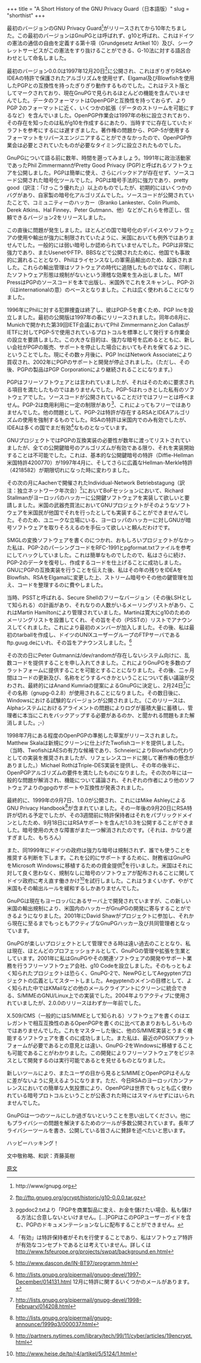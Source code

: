 +++
title = "A Short History of the GNU Privacy Guard（日本語版）"
slug = "shorthist"
+++

最初のバージョンのGNU Privacy Guard[^1]がリリースされてから10年たちました。この最初のバージョンはGnuPGとは呼ばれず、g10と呼ばれ、これはドイツの憲法の通信の自由を定義する第十項（Grundgesetz Artikel 10）及び、シークレットサービスがこの憲法をすり抜けることができる、G-10法に対する語呂合わせとして命名しました。

最初のバージョン0.0.0は1997年12月20日[^2]に公開され、これはぎりぎりRSAやIDEAの特許で保護されたアルゴリズムを使用せず、Elgamal及びBlowfishを使用したPGPとの互換性を持ったぎりぎり動作するものでした。これはテスト版としてマークされており、現在GnuPGで見られるほとんどの機能を含んでいませんでした。データのフォーマットはOpenPGPと互換性を持っておらず、よりPGP 2のフォーマットに近く、いくつかの拡張（データのストリームを可能にするなど）を含んでいました。OpenPGP作業会は1997年の秋に設立されており、その存在を知ったのは私がg10を作成するにあたり、当時すでに存在していたドラフトを参考にするには遅すぎました。著作権の問題から、PGP-5が使用するフォーマットをリバースエンジニアすることができなかったので、OpenPGP作業会は必要とされていたものが必要なタイミングに設立されたものでした。

GnuPGについて語る前に数年、時間を遡ってみましょう。1991年に政治活動家であったPhil ZimmermannがPretty Good Privacy (PGP)と呼ばれるソフトウェアを公開しました。PGPは簡単に使え、さらにバックドアが存在せず、ソースコード公開された暗号化ツールでした。PGPは暗号手法的に強力であり、pretty good（訳注：「けっこう優れた」）以上のものでしたが、初期的にはいくつかのバグがあり、自家製の暗号化アルゴリズムでした。ソースコードが公開されていたことで、コミュニティーのハッカー（Branko Lankester、Colin Plumb、Derek Atkins、Hal Finney、Peter Gutmann、他）などがこれらを修正し、信頼できるバージョン2をリリースしました。

この直後に問題が発生しました。ほとんどの国で暗号化のデバイスやソフトウェアの使用や輸出が強力に制限されていたように、米国においても例外ではありませんでした。一般的には弱い暗号しか認められていませんでした。PGPは非常に強力であり、またUsenetやFTP、BBSなどで公開されたために、他国でも事故的に漏れることとなり、Philはライセンスなしの軍需品輸出のため、起訴されました。これらの輸出管理はソフトウェアの時代に追随したものではなく、印刷したソフトウェア形態は規制がないという滑稽な効果を生み出しました。MIT PressはPGPのソースコードを本で出版し、米国外でこれをスキャンし、PGP-2i（iはinternationalの意）のベースとなりました。これは広く使われることになりました。

1996年にPhilに対する犯罪捜査は終了し、彼はPGP-5を書くため、PGP Incを設立しました。最初の公開版は1997年の春にリリースされました。同年の8月に、Munichで開かれた第39回IETF会議においてPhil ZimmermannとJon CallasがIETFに対してPGP-5で使用されているプロトコルを標準として発行する作業会の設立を要請しました。この大きな目的は、強力な暗号を広めるとともに、新しい会社がPGPの販売、サポートを停止した場合においてもそれを保てるように、ということでした。現にその数ヶ月後に、PGP IncはNetwork Associateにより買収され、2002年にPGPのサポートと開発が停止されました。（ただし、その後、PGPの製品はPGP Corporationにより継続されることになります。）

PGPはフリーソフトウェアとは言われていましたが、それはそのために要求される項目を満たしたものではありませんでした。PGP-5はれっきとした私有のソフトウェアでした。ソースコードが公開されていることだけではフリーとは呼べません。PGP-2は商用利用に一定の制限があり[^3]、これによってもフリーではありませんでした。他の問題として、PGP-2は特許が存在するRSAとIDEAアルゴリズムの使用を強制するものでした。RSAの特許は米国内でのみ有効でしたが、IDEAは多くの国でまだ有効[^4]なものとなっています。

GNUプロジェクトではPGPの互換実装の必要性が数年に渡ってリストされていましたが、全ての公開鍵暗号のアルゴリズムが有効である限り、それを実装開始することは不可能でした。これは、基本的な公開鍵暗号の特許（Diffie-Hellman米国特許4200770）が1997年4月に、そしてさらに広義なHellman-Merkle特許（4218582）が期限切れになった時に変わりました。

その次の月にAachenで開催されたIndividual-Network Betriebstagung（訳注：独立ネットワーク年次会）[^5]においてBoFセッションにおいて、Richard Stallmanがヨーロッパのハッカーに公開鍵ソフトウェアを実装して欲しいと要請しました。米国の武器売買法においてGNUプロジェクトがそのようなソフトウェアを米国民が他国でそれを行ったとしても実装することができませんでした。そのため、ユニークな立場にいる、ヨーロッパのハッカーに対しGNUが暗号ソフトウェアを取りそろえるのを手伝って欲しいと頼んだわけです。

SMGLの変換ソフトウェアを書くのにつかれ、おもしろいプロジェクトがなかった私は、PGP-2のパーシングコードをRFC-1991とpgformat.txtファイルを参考にしてハックしていました。これは簡単なものでしたので、私はさらに続け、PGP-2のデータを復号し、作成するコードを仕上げることに成功しました。GNUにPGPの互換実装を行うことを伝えた後、私はその年の残りをIDEAをBlowfish、RSAをElgamalに変更した上、ストリーム暗号やその他の鍵管理を加え、コードを整理するのに費やしました。

当時、PSSTと呼ばれる、Secure Shellのフリーなバージョン（その後LSHとして知られる）の計画があり、それなりの人数がいるメーリングリストがあり、これはMartin Hamiltonにより管理されていました。Martinは寛大にg10のためのメーリングリストを設置してくれ、その旨をその（PSSTの）リストでアナウンスしてくれました。これにより最初のメンバーが加入しました。その後、私は最初のtarballを作成し、ドイツのUNIXユーザーグループのFTPサーバであるftp.guug.deにいれ、その旨をアナウンスしました。[^6]

その次の日にPeter Gutmannは/dev/randomが存在しないシステム向けに、乱数コードを提供することを申し入れてきました。これによりGnuPGを多数のプラットフォームに提供することを可能とすることになりました。その後、二ヶ月間はコードの更新及び、名称をどうするべきかということについて長い議論が交わされ、最終的にはAnand Kumriaの提案によるGnuPGに決定し、2月24日[^7]にその名称（gnupg-0.2.8）が使用されることになりました。その数日後に、Windowsにおける試験的なバージョンが公開されました。（このリリースは、Alphaシステムにおけるアライメントの問題によりログが蓄積大量に蓄積し、管理者に本当にこれをバックアップする必要があるのか、と聞かれる問題もまた解消しました。;-）

1998年7月にある程度のOpenPGPの準拠した草案がリリースされました。Matthew Skalaは新規にクリーンに仕上げたTwofishコードを提供しました。（当時、TwofishはAESの有力な候補であり、SchneierによりBlowfishの代わりとしての実装を推奨されましたが、リフェレンスコードに関して著作権の懸念がありました。）Michael RothはTriple-DES実装を提供し、その年の後半に、OpenPGPアルゴリズムの要件を満たしたものになりました。その次の年には一般的な問題が解消され、機能について議論され、それぞれの作者により他のソフトウェアよりのgpgのサポートや互換性が発表されました。

最終的に、1999年の9月7日、1.0.0が公開され、これにはMike AshleyによるGNU Privacy Handbook[^8]が含まれていました。その一年後の9月20日にRSA特許が切れる予定でしたが、その3週間前に特許保持者はそれをパブリックドメインとしたため、9月18日にはRSAサポートを含んだ1.0.3を公開することができました。暗号使用の大きな障害がまた一つ解消されたのです。（それは、かなり遅すぎました、もちろん）

また、同1999年にドイツの政府は強力な暗号は規制されず、誰でも使うことを推奨する判断を下します。これを公的にサポートするために、財務省はGnuPGをMicrosoft Windowsに移植するための資金提供[^9]を行いました。米国はそれに対して良く思わなく、規制なしに暗号のソフトウェアが配布されることに関してドイツ政府に考え直す働きかけ[^10]を試行しました。これはうまくいかず、やがて米国もその輸出ルールを緩和するしかありませんでした。

GnuPGは現在もヨーロッパにあるサーバ上で開発されていますが、この新しい米国の輸出規制により、米国内のハッカーがGnuPGの開発に寄与することができるようになりました。2001年にDavid Shawがプロジェクトに参加し、それから現在に至るまでもっともアクティブなGnuPGハッカー及び共同管理者となっています。

GnuPGが楽しいプロジェクトとして管理できる時は遠い過去のこととなり、私は現在、ほとんどのプロフェッショナルとして、GnuPGの管理や拡張を生業としています。2001年に私はGnuPGやその関連ソフトウェアの開発やサポート業務を行うフリーソフトウェア会社、g10 Codeを設立しました。そのもっともよく知られたプロジェクトは恐らく、GnuPG-2で、NewPGとしてAegyptenプロジェクトの広義としてスタートしました。Aegyptenのメインの目標として、よく知られた中ではKMailなどの他のメールクライアントにクリーンに統合できる、S/MIMEのGNU/Linux上での実装でした。2004年よりアクティブに使用されていましたが、2.0.0のリリースはわずか一年前でした。

X.509/CMS（一般的にはS/MIMEとして知られる）ソフトウェアを書くのはエレガントで相互互換性のあるOpenPGPを書くのに比べてあまりおもしろいものではありませんでした。これをマスターした後に、他のS/MIME実装とうまく機能するソフトウェアを書くのに成功しました。また私は、最近のPOSIXプラットフォームが必要であるとの意見とは違い、GnuPG-2をWindowsに移植することも可能であることがわかりました。この開発によりフリーソフトウェアをビジネスとして開発するのは実行可能であるとを見せるものとなりました。

新しいツールにより、またユーザの目から見るとS/MIMEとOpenPGPはそんなに差がないように見えるようになります。ただ、今日RSAのヨーロッパカンファレンスにおいての簡単な人気投票により、OpenPGPは世界でもっとも広く使われている暗号プロトコルということが公表された時にはスマイルせずにはいられませんでした。

GnuPGは一つのツールにしか過ぎないということを思い出してください。他にもプライバシーの問題を解決するためのツールが多数公開されています。長年プライバシーツールを書き、公開している皆さんに賛辞を述べたいと思います。

ハッピーハッキング！

文中敬称略、和訳：斉藤英樹

[原文](http://lists.gnupg.org/pipermail/gnupg-users/2007-December/032250.html)

[^1]: http://www/gnupg.org
[^2]: ftp://ftp.gnupg.org/gcrypt/historic/g10-0.0.0.tar.gz
[^3]: pgpdoc2.txtより「PGPを商業製品に変え、お金を儲けたい場合、私も儲ける方法に合意しないといけません。[…]PGPはこのPGPユーザーガイドを含む、PGPのドキュメンテーションなしに配布することができません。
[^4]: 「有効」は特許保持者がそれを行使することであり、私はソフトウェア特許が有効なコンセプトであるとは考えていません。詳しくは http://www.fsfeurope.org/projects/swpat/background.en.html
[^5]: http://www.dascon.de/IN-BT97/programm.html
[^6]: http://lists.gnupg.org/pipermail/gnupg-devel/1997-December/014131.html 12月に特許に関するいくつかのメールがあります。
[^7]: http://lists.gnupg.org/pipermail/gnupg-devel/1998-February/014208.html
[^8]: http://lists.gnupg.org/pipermail/gnupg-announce/1999q3/000037.html
[^9]: http://partners.nytimes.com/library/tech/99/11/cyber/articles/19encrypt.html
[^10]: http://www.heise.de/tp/r4/artikel/5/5124/1.html
